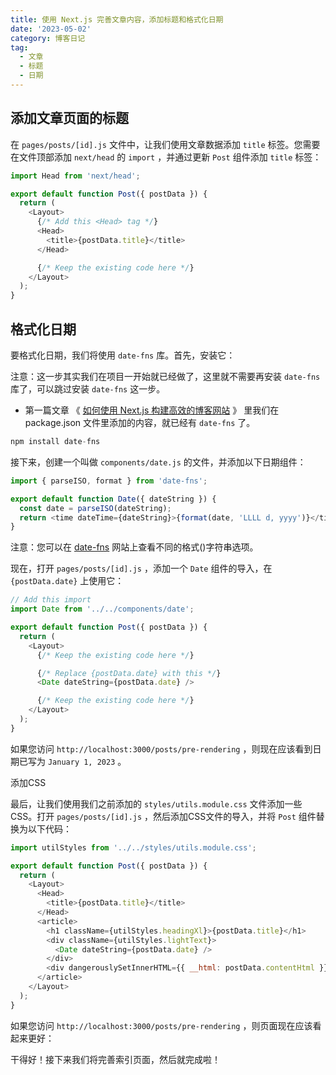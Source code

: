 ```yaml
---
title: 使用 Next.js 完善文章内容，添加标题和格式化日期
date: '2023-05-02'
category: 博客日记
tag:
  - 文章
  - 标题
  - 日期
---
```


## 添加文章页面的标题

在 `pages/posts/[id].js` 文件中，让我们使用文章数据添加 `title` 标签。您需要在文件顶部添加 `next/head` 的 `import` ，并通过更新 `Post` 组件添加 `title` 标签：

```js
import Head from 'next/head';

export default function Post({ postData }) {
  return (
    <Layout>
      {/* Add this <Head> tag */}
      <Head>
        <title>{postData.title}</title>
      </Head>

      {/* Keep the existing code here */}
    </Layout>
  );
}
```

## 格式化日期

要格式化日期，我们将使用 `date-fns` 库。首先，安装它：

注意：这一步其实我们在项目一开始就已经做了，这里就不需要再安装 `date-fns` 库了，可以跳过安装 `date-fns` 这一步。
- 第一篇文章 《 [如何使用 Next.js 构建高效的博客网站](/blog/2023/6.html) 》 里我们在 package.json 文件里添加的内容，就已经有 `date-fns` 了。

```js
npm install date-fns
```

接下来，创建一个叫做 `components/date.js` 的文件，并添加以下日期组件：

```js
import { parseISO, format } from 'date-fns';

export default function Date({ dateString }) {
  const date = parseISO(dateString);
  return <time dateTime={dateString}>{format(date, 'LLLL d, yyyy')}</time>;
}
```

注意：您可以在 [date-fns](https://date-fns.org/v2.16.1/docs/format) 网站上查看不同的格式()字符串选项。

现在，打开 `pages/posts/[id].js` ，添加一个 `Date` 组件的导入，在 `{postData.date}` 上使用它：

```js
// Add this import
import Date from '../../components/date';

export default function Post({ postData }) {
  return (
    <Layout>
      {/* Keep the existing code here */}

      {/* Replace {postData.date} with this */}
      <Date dateString={postData.date} />

      {/* Keep the existing code here */}
    </Layout>
  );
}
```

如果您访问 `http://localhost:3000/posts/pre-rendering` ，则现在应该看到日期已写为 `January 1, 2023` 。

添加CSS

最后，让我们使用我们之前添加的 `styles/utils.module.css` 文件添加一些CSS。打开 `pages/posts/[id].js` ，然后添加CSS文件的导入，并将 `Post` 组件替换为以下代码：

```js
import utilStyles from '../../styles/utils.module.css';

export default function Post({ postData }) {
  return (
    <Layout>
      <Head>
        <title>{postData.title}</title>
      </Head>
      <article>
        <h1 className={utilStyles.headingXl}>{postData.title}</h1>
        <div className={utilStyles.lightText}>
          <Date dateString={postData.date} />
        </div>
        <div dangerouslySetInnerHTML={{ __html: postData.contentHtml }} />
      </article>
    </Layout>
  );
}
```

如果您访问 `http://localhost:3000/posts/pre-rendering` ，则页面现在应该看起来更好：

干得好！接下来我们将完善索引页面，然后就完成啦！